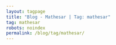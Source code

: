 ```yaml
---
layout: tagpage
title: "Blog - Mathesar | Tag: mathesar"
tag: mathesar
robots: noindex
permalink: /blog/tag/mathesar/
---
```

